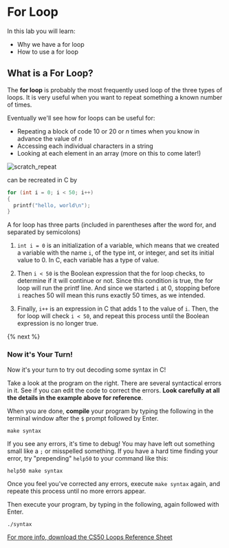 # For Loop

In this lab you will learn:

- Why we have a for loop
- How to use a for loop

## What is a For Loop?

The **for loop** is probably the most frequently used loop of the three types of loops. It is very useful when you want to repeat something a known number of times. 

Eventually we'll see how for loops can be useful for: 
* Repeating a block of code 10 or 20 or *n* times when you know in advance the value of *n*
* Accessing each individual characters in a string
* Looking at each element in an array (more on this to come later!)

![scratch_repeat](http://labs.cs50nestm.net/repeat.png)

can be recreated in C by

```c
for (int i = 0; i < 50; i++)
{
  printf("hello, world\n");
}
```

A for loop has three parts (included in parentheses after the word for, and separated
by semicolons)

1. `int i = 0` is an initialization of a variable, which means that we created a variable with the name `i`, of the type int, or integer, and set its initial value to 0. In C, each variable has a type of value.

2. Then `i < 50` is the Boolean expression that the for loop checks, to determine if it will continue or not. Since this condition is true, the for loop will run the printf line. And since we started `i` at 0, stopping before `i` reaches 50 will mean this runs exactly 50 times, as we intended.

3. Finally, `i++` is an expression in C that adds 1 to the value of `i`. Then, the for loop will check `i < 50`, and repeat this process until the Boolean expression is no longer true.

<!--
A for loop has three parts (included in parentheses after the word for, and separated
by semicolons), demonstrated at left (lines 1-4).
The first part is the initialization: we create a variable i initially set to 0.
This variable keeps track of which iteration the for loop is currently on.
Second is the condition: as long as the condition i < 10 is true, everything within the curly braces will keep running. As soon as the condition is false, then the loop ends. The third part is the loop modification:
this code is executed at the end of every loop. In this case, we modify our loop by increasing the value of i by 1.
Thus, each time the loop finishes, i will increase in value by 1. As soon as i is no longer less than 10, the condition fails and the loop will end. The end result is that "hello\n" is displayed 10 times.
By taking advantage of loop modification, you can also get a loop to do something slightly different each time
the loop iterates. In the second for loop example (lines 5-8 above), j is initially 0, and so 0 is printed. Then j
increments to 1, and 1 is printed in the next loop iteration. This continues until j is no longer less than 10. The
result is that each number from 0 to 9 is printed on its own line.


-->

{% next %}

### Now it's Your Turn!

Now it's your turn to try out decoding some syntax in C!

Take a look at the program on the right. There are several syntactical errors in it. See if you can edit the code to correct the errors. **Look carefully at all the details in the example above for reference**.

When you are done, **compile** your program by typing the following in the terminal window after the `$` prompt followed by Enter.

```
make syntax
```

If you see any errors, it's time to debug! You may have left out something small like a `;` or misspelled something. If you have a hard time finding your error, try "prepending" `help50` to your command like this:

```
help50 make syntax
```

Once you feel you've corrected any errors, execute `make syntax` again, and repeate this process until no more errors appear.

Then execute your program, by typing in the following, again followed with Enter.

```
./syntax
```



[For more info, download the CS50 Loops Reference Sheet](https://ap.cs50.school/assets/pdfs/unit1/loops.pdf)

